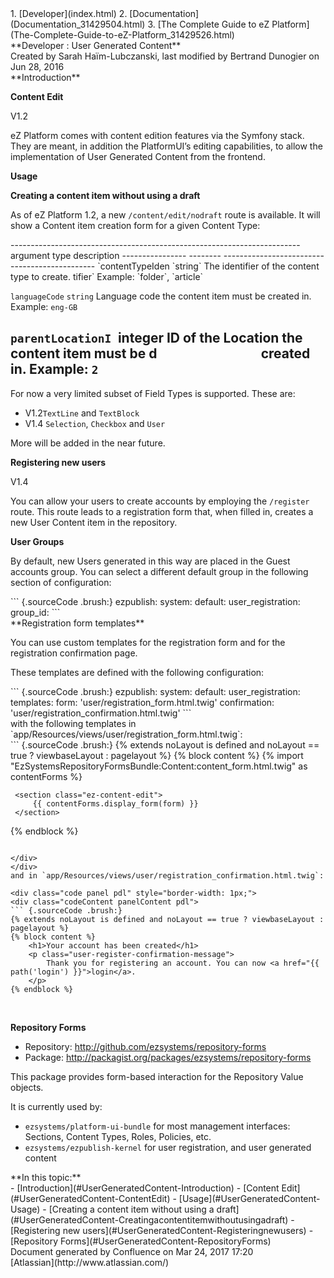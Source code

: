 <div id="page">
<div id="main" class="aui-page-panel">
<div id="main-header">
<div id="breadcrumb-section">
1.  [Developer](index.html)
2.  [Documentation](Documentation_31429504.html)
3.  [The Complete Guide to eZ
    Platform](The-Complete-Guide-to-eZ-Platform_31429526.html)

</div>
**Developer : User Generated Content**

</div>
<div id="content" class="view">
<div class="page-metadata">
Created by Sarah Haïm-Lubczanski, last modified by Bertrand Dunogier on
Jun 28, 2016

</div>
<div id="main-content" class="wiki-content group">
<div class="contentLayout2">
<div class="columnLayout two-right-sidebar"
data-layout="two-right-sidebar">
<div class="cell normal" data-type="normal">
<div class="innerCell">
**Introduction**

**Content Edit**

V1.2

eZ Platform comes with content edition features via the Symfony stack.
They are meant, in addition the PlatformUI’s editing capabilities, to
allow the implementation of User Generated Content from the frontend.

**Usage**

**Creating a content item without using a draft**

As of eZ Platform 1.2, a new `/content/edit/nodraft` route is available.
It will show a Content item creation form for a given Content Type:

<div class="table-wrap">
  ------------------------------------------------------------------------
  argument         type     description
  ---------------- -------- ----------------------------------------------
  `contentTypeIden `string` The identifier of the content type to create.
  tifier`                   Example: `folder`, `article`

  `languageCode`   `string` Language code the content item must be created
                            in. Example: `eng-GB`

  `parentLocationI `integer ID of the Location the content item must be
  d`               `        created in. Example: `2`
  ------------------------------------------------------------------------

</div>
For now a very limited subset of Field Types is supported. These are:

-   V1.2`TextLine` and `TextBlock`
-   V1.4 `Selection`, `Checkbox` and `User`

More will be added in the near future.

**Registering new users**

V1.4

You can allow your users to create accounts by employing the `/register`
route. This route leads to a registration form that, when filled in,
creates a new User Content item in the repository.

**User Groups**

By default, new Users generated in this way are placed in the Guest
accounts group. You can select a different default group in the
following section of configuration:

<div class="code panel pdl" style="border-width: 1px;">
<div class="codeContent panelContent pdl">
``` {.sourceCode .brush:}
ezpublish:
    system:
        default:
            user_registration:
                group_id: <userGroupContentId>
```

</div>
</div>
**Registration form templates**

You can use custom templates for the registration form and for the
registration confirmation page.

These templates are defined with the following configuration:

<div class="code panel pdl" style="border-width: 1px;">
<div class="codeContent panelContent pdl">
``` {.sourceCode .brush:}
ezpublish:
    system:
        default:
            user_registration:
                templates:
                    form: 'user/registration_form.html.twig'
                    confirmation: 'user/registration_confirmation.html.twig'
```

</div>
</div>
with the following templates in
`app/Resources/views/user/registration_form.html.twig`:

<div class="code panel pdl" style="border-width: 1px;">
<div class="codeContent panelContent pdl">
``` {.sourceCode .brush:}
{% extends noLayout is defined and noLayout == true ? viewbaseLayout : pagelayout %}
{% block content %}
     {% import "EzSystemsRepositoryFormsBundle:Content:content_form.html.twig" as contentForms %}

     <section class="ez-content-edit">
         {{ contentForms.display_form(form) }}
     </section>
{% endblock %}
```

</div>
</div>
and in `app/Resources/views/user/registration_confirmation.html.twig`:

<div class="code panel pdl" style="border-width: 1px;">
<div class="codeContent panelContent pdl">
``` {.sourceCode .brush:}
{% extends noLayout is defined and noLayout == true ? viewbaseLayout : pagelayout %}
{% block content %}
    <h1>Your account has been created</h1>
    <p class="user-register-confirmation-message">
        Thank you for registering an account. You can now <a href="{{ path('login') }}">login</a>.
    </p>
{% endblock %}
```

</div>
</div>
 

**Repository Forms**

-   Repository: <http://github.com/ezsystems/repository-forms>
-   Package: <http://packagist.org/packages/ezsystems/repository-forms>

This package provides form-based interaction for the Repository Value
objects.

It is currently used by:

-   `ezsystems/platform-ui-bundle` for most management interfaces:
    Sections, Content Types, Roles, Policies, etc.
-   `ezsystems/ezpublish-kernel` for user registration, and user
    generated content

</div>
</div>
<div class="cell aside" data-type="aside">
<div class="innerCell">
**In this topic:**

<div class="toc-macro rbtoc1490376001473">
-   [Introduction](#UserGeneratedContent-Introduction)
    -   [Content Edit](#UserGeneratedContent-ContentEdit)
-   [Usage](#UserGeneratedContent-Usage)
    -   [Creating a content item without using a
        draft](#UserGeneratedContent-Creatingacontentitemwithoutusingadraft)
    -   [Registering new
        users](#UserGeneratedContent-Registeringnewusers)
    -   [Repository Forms](#UserGeneratedContent-RepositoryForms)

</div>
</div>
</div>
</div>
</div>
</div>
</div>
</div>
<div id="footer" role="contentinfo">
<div class="section footer-body">
Document generated by Confluence on Mar 24, 2017 17:20

<div id="footer-logo">
[Atlassian](http://www.atlassian.com/)

</div>
</div>
</div>
</div>


